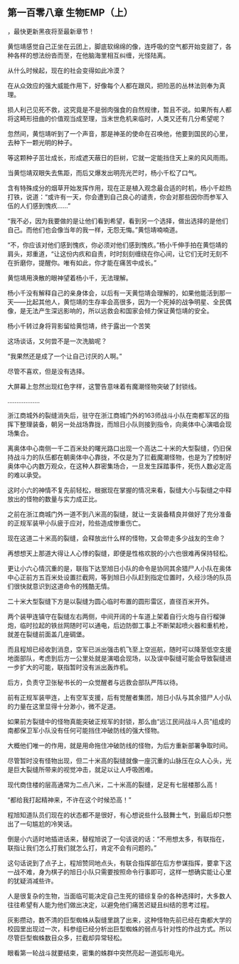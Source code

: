 ## 第一百零八章 生物EMP（上）
，最快更新黑夜将至最新章节！

黄恺靖感觉自己正坐在云团上，脚底软绵绵的像，连呼吸的空气都开始变甜了，各种各样的想法纷沓而至，在他脑海里相互纠缠，光怪陆离。

从什么时候起，现在的社会变得如此冷漠？

在从众效应的强大威能作用下，好像每个人都在跟风，把险恶的丛林法则奉为真理。

损人利己见死不救，这究竟是不是弱肉强食的自然规律，暂且不说。如果所有人都将这畸形扭曲的价值观当成至理，当末世危机来临时，人类又还有几分希望呢？

忽然间，黄恺靖听到了一个声音，那是神圣的使命在召唤他，他要到国民的心里，去种下一颗光明的种子。

等这颗种子茁壮成长，形成遮天蔽日的巨树，它就一定能挡住天上来的风风雨雨。

当黄恺靖双眼失去焦距，而后又爆发出明亮光芒时，杨小千松了口气。

含有特殊成分的烟草开始发挥作用，现在正是植入观念最合适的时机，杨小千趁热打铁，说道：“或许有一天，你会遭到自己良心的谴责，你会对那些因你而参军入伍的人们感到愧疚……”

“我不必，因为我要做的是让他们看到希望，看到另一个选择，做出选择的是他们自己。而他们也会像当年的我一样，无怨无悔。”黄恺靖喃喃道。

“不，你应该对他们感到愧疚，你必须对他们感到愧疚。”杨小千伸手拍在黄恺靖的肩头，郑重道，“让这份内疚和自责，时时刻刻缠绕在你心间，让它们无时无刻不在折磨你，提醒你。唯有如此，你才能在痛苦中成长。”

黄恺靖用涣散的眼神望着杨小千，无法理解。

杨小千没有解释自己的亲身体会，以后有一天黄恺靖会理解的，如果他能活到那一天――比起其他人，黄恺靖的生存率会高很多，因为一个死掉的战争明星、全民偶像，是无法产生深远影响的，所以远救会和国家会倾力保证黄恺靖的安全。

杨小千转过身将背影留给黄恺靖，终于露出一个苦笑

这场谈话，又何尝不是一次洗脑呢？

“我果然还是成了一个让自己讨厌的人啊。”

尽管不喜欢，但是没有选择。

大屏幕上忽然出现红色字样，这警告意味着有魔潮怪物突破了封锁线。

………………

浙江商城外的裂缝消失后，驻守在浙江商城门外的163师战斗小队在南都军区的指挥下整理装备，朝另一处战场靠拢，而旭日小队则接到指令，向奥体中心演唱会现场集合。

离奥体中心南侧一千二百米处的曙光路口出现一个高达二十米的大型裂缝，仍旧保持战斗力的队伍都在朝奥体中心靠拢，不仅是为了拦截魔潮怪物，也是为了控制好奥体中心内数万观众，在这种人群密集场合，一旦发生踩踏事件，死伤人数必定高的难以承受。

这时小六的神情不复先前轻松，根据现在掌握的情况来看，裂缝大小与裂缝之中释放出的怪物的数量与实力成正比。

之前在浙江商城门外一道不到八米高的裂缝，就让一支装备精良并做好了充分准备的正规军装甲小队疲于应对，险些造成惨重伤亡。

现在这道二十米高的裂缝，会释放出什么样的怪物，又会带走多少战友的生命？

再想想天上那道大得让人心悸的裂缝，即便是性格欢脱的小六也很难再保持轻松。

更让小六心情沉重的是，联指下达至旭日小队的命令是协同其余猎尸人小队在奥体中心正前方五百米处设置拦截网，等到旭日小队赶到指定位置时，久经沙场的队员们很快就意识到这道命令的残酷无情。

二十米大型裂缝下方是以裂缝为圆心临时布置的圆形雷区，直径百米开外。

两个装甲连镇守在裂缝左右两侧，中间开阔的十车道上架着自行火炮与自行榴弹炮，临时拉起的铁丝网随时可以通电，后边防御工事上不断架起喷火器和重机枪，就差在裂缝前面盖几座碉堡。

而且程旭已经收到消息，空军已派出强击机飞至上空巡航，随时可以降至低空支援地面部队，考虑到后方一公里处就是演唱会现场，以及误中裂缝可能会导致裂缝进一步扩大的可能，联指暂时没有派出轰炸机。

后方，负责守卫张秘书长的一众觉醒者与远救会部队严阵以待。

前有正规军装甲连，上有空军支援，后有觉醒者集团，旭日小队与其余猎尸人小队的力量在这里显得十分渺小，微不足道。

如果前方裂缝中的怪物真能突破正规军的封锁，那么由“远江民间战斗人员”组成的南都保卫军小队没有任何可能挡住冲破防线的强大怪物。

大概他们唯一的作用，就是用命拖住冲破防线的怪物，为后方重新部署争取时间。

尽管暂时没有怪物出现，但二十米高的裂缝就像一座沉重的山脉压在众人心头，光是巨大裂缝所带来的视觉冲击，就足以让人呼吸困难。

现代商住楼的层高通常为二点八米，二十米高的裂缝，足足有七层楼那么高！

“都给我打起精神来，不许在这个时候恐高！”

程旭知道队员们现在的状态都不是很好，有心想说些什么鼓舞士气，到最后却只憋出了一句尴尬的冷笑话。

倒是小六适时地插进话来，替程旭说了一句该说的话：“不用想太多，有联指在，联指让我们怎么打我们就怎么打，肯定不会有问题的。”

这句话说到了点子上，程旭赞同地点头，有联合指挥部在后方参谋指挥，要拿下这一战不难，身为棋子的旭日小队只需要按照命令行事即可，这样一想确实能让心里的犹疑消减些许。

人是很复杂的生物，当面临可能决定自己生死的错综复杂的各种选择时，大多数人往往希望有人能为他们做出决定，以避免他们痛苦迟疑且纠结的思考过程。

灰影攒动，数不清的巨型蜘蛛从裂缝里跳了出来，这种怪物先前已经在南都大学的校园里出现过一次，科参组已经分析出巨型蜘蛛的弱点与针对性的作战方式。所以尽管巨型蜘蛛数目众多，拦截却异常轻松。

眼看第一轮战斗就要结束，密集的蛛群中突然亮起一道弧形电光。

